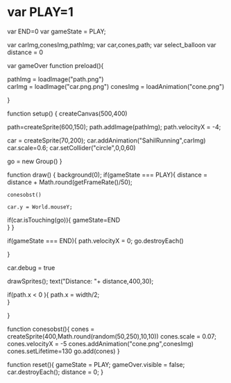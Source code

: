 # var PLAY=1
var END=0
var gameState = PLAY;

var carImg,conesImg,pathImg;
var car,cones,path;
var select_balloon 
var distance = 0

var gameOver
function preload(){

pathImg = loadImage("path.png")     
carImg = loadImage("car.png.png")
conesImg = loadAnimation("cone.png")

}

function setup() {
 createCanvas(500,400) 

 path=createSprite(600,150);
  path.addImage(pathImg);
   path.velocityX = -4;

car = createSprite(70,200);
car.addAnimation("SahilRunning",carImg)
car.scale=0.6;
car.setCollider("circle",0,0,60)

go = new Group()
}

function draw() {
background(0);
if(gameState === PLAY){
    distance = distance + Math.round(getFrameRate()/50);  
 
    
    conesobst()
 
    car.y = World.mouseY;


if(car.isTouching(go)){
gameState=END    
}
}


if(gameState === END){
path.velocityX = 0;
go.destroyEach()    

}

car.debug = true




drawSprites();
text("Distance: "+ distance,400,30);

if(path.x < 0 ){
    path.x = width/2;    
}

}




function conesobst(){
    cones = createSprite(400,Math.round(random(50,250),10,10))
   cones.scale = 0.07;
   cones.velocityX = -5
   cones.addAnimation("cone.png",conesImg)
   cones.setLifetime=130
   go.add(cones)
   }


   function reset(){
    gameState = PLAY;
    gameOver.visible = false;
    car.destroyEach();
    distance = 0;
   }

